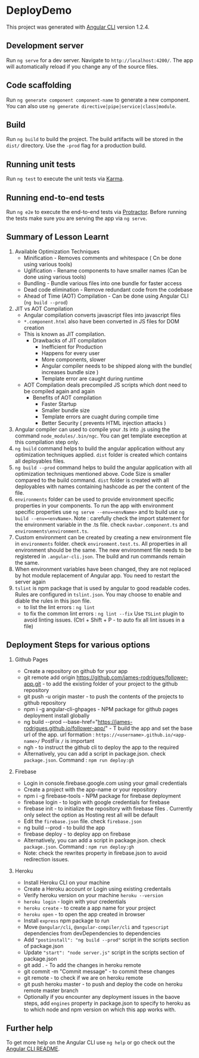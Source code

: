 # DeployDemo

This project was generated with [Angular CLI](https://github.com/angular/angular-cli) version 1.2.4.

## Development server

Run `ng serve` for a dev server. Navigate to `http://localhost:4200/`. The app will automatically reload if you change any of the source files.

## Code scaffolding

Run `ng generate component component-name` to generate a new component. You can also use `ng generate directive|pipe|service|class|module`.

## Build

Run `ng build` to build the project. The build artifacts will be stored in the `dist/` directory. Use the `-prod` flag for a production build.

## Running unit tests

Run `ng test` to execute the unit tests via [Karma](https://karma-runner.github.io).

## Running end-to-end tests

Run `ng e2e` to execute the end-to-end tests via [Protractor](http://www.protractortest.org/).
Before running the tests make sure you are serving the app via `ng serve`.

## Summary of Lesson Learnt
1. Available Optimization Techniques
    * Minification - Removes comments and whitespace ( Cn be done using various tools)
    * Uglification - Rename components to have smaller names (Can be done using various tools)
    * Bundling - Bundle various files into one bundle for faster access
    * Dead code elimination - Remove redundant code from the codebase
    * Ahead of Time (AOT) Compilation - Can be done using Angular CLI (`ng build --prod`)
2. JIT vs AOT Compilation
    * Angular compilation converts javascript files into javascript files
    * `*.component.html` also have been converted in JS files for DOM creation
    * This is known as JIT compilation.
        * Drawbacks of JIT compilation
            * Inefficient for Production
            * Happens for every user
            * More components, slower
            * Angular compiler needs to be shipped along with the bundle( increases bundle size )
            * Template error are caught during runtime
    * AOT Compilation deals precompiled JS scripts which dont need to be compiled again and again
        * Benefits of AOT compilation
            * Faster Startup
            * Smaller bundle size
            * Template errors are cuaght during compile time
            * Better Security ( prevents HTML injection attacks )
3. Angular compiler can used to compile your .ts into .js using the command `node_modules/.bin/ngc`. You can get template exeception at this compilation step only.
4. `ng build` command helps to build the angular application without any optimization techniques applied. `dist` folder is created which contains all deployables files.
5. `ng build --prod` command helps to build the angular application with all optimization techniques mentioned above.
    Code Size is smaller compared to the build command. `dist` folder is created with all deployables with names containing hashcode as per the content of the file.
6. `environments` folder can be used to provide environment specific properties in your components. To run the app with environment specific properties use `ng serve --env=<envName>` and to build use `ng build --env=<envName>`. Note : carefully check the import statement for the environment variable in the .ts file. check `navbar.component.ts` and `environments\environment.ts`. 
7. Custom environment can be created by creating a new environment file in `environments` folder. check `environment.test.ts`. All properties in all environment should be the same. The new environment file needs to be registered in `.angular-cli.json`. The build and run commands remain the same.
8. When environment variables have been changed, they are not replaced by hot module replacement of Angular app. You need to restart the server again
9. `tslint` is npm package that is used by angular to good readable codes. Rules are configured in `tslint.json`. You may choose to enable and diable the rules in this json file.
    * to list the lint errors : `ng lint`
    * to fix the common lint errors : `ng lint --fix`
    Use `TSLint` plugin to avoid linting issues. (Ctrl + Shift + P - to auto fix all lint issues in a file)

## Deployment Steps for various options
1. Github Pages
    * Create a repository on github for your app
    * git remote add origin https://github.com/james-rodrigues/follower-app.git - to add the existing folder of your project to the github repository
    * git push -u origin master - to push the contents of the projects to github repository
    * npm i -g angular-cli-ghpages - NPM package for github pages deployment install globally
    * ng build --prod --base-href="https://james-rodrigues.github.io/follower-app/" - T build the app and set the base url of the app. url formation : `https://<username>.github.io/<app-name>/`
    PostFix `/` is important
    * ngh - to instruct the github cli to deploy the app to the required
    * Alternatively, you can add a script in package.json. check `package.json`. Command : `npm run deploy:gh`

2. Firebase
    * Login in console.firebase.google.com using your gmail credentials
    * Create a project with the app-name or your repository
    * npm i -g firebase-tools - NPM package for firebase deployment
    * firebase login - to login with google credentials for firebase
    * firebase init - to initialize the repository with firebase files . Currently only select the option as Hosting rest all will be default
    * Edit the `firebase.json` file. check `firebase.json`
    * ng build --prod - to build the app
    * firebase deploy - to deploy app on firebase
    * Alternatively, you can add a script in package.json. check `package.json`. Command : `npm run deploy:gh`
    * Note:  check the rewrites property in firebase.json to avoid redirection issues.

3. Heroku 
    * Install Heroku CLI on your machine
    * Create a Heroku account or Login using existing credentails
    * Verify heroku version on your machine `heroku --version`
    * `heroku login` - login with your credentials
    * `heroku create` - to create a app name for your project
    * `heroku open` - to open the app created in browser
    * Install `express` npm package to run 
    * Move `@angular/cli`, `@angular-compiler/cli` and `typescript` dependencies from devDependencies to dependencies
    * Add `"postinstall": "ng build --prod"` script in the scripts section of package.json
    * Update `"start": "node server.js"` script in the scripts section of package.json
    * git add . - To add the changes in heroku remote
    * git commit -m "Commit message" - to commit these changes
    * git remote - to check if we are on heroku remote
    * git push heroku master - to push and deploy the code on heroku remote master branch
    * Optionally if you encounter any deployment issues in the baove steps, add `engines` property in package.json to specify to heroku as to which node and npm version on which this app works with.



## Further help

To get more help on the Angular CLI use `ng help` or go check out the [Angular CLI README](https://github.com/angular/angular-cli/blob/master/README.md).
